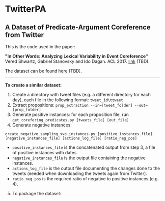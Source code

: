 # TwitterPA
## A Dataset of Predicate-Argument Coreference from Twitter

This is the code used in the paper:

<b>"In Other Words: Analyzing Lexical Variability in Event Coreference"</b><br/>
Vered Shwartz, Gabriel Stanovsky and Ido Dagan. ACL 2017. [link](???) (TBD).

The dataset can be found [here](http://u.cs.biu.ac.il/~nlp/resources/downloads/twitter-pa/) (TBD).

***

<b>To create a similar dataset:</b>

1. Create a directory with tweet files (e.g. a different directory for each day), each file in the following format: `tweet_id\ttweet`
2. Extract propositions: `prop_extraction --in=[tweet_folder] --out=[prop_folder]`
3. Generate positive instances: for each proposition file, run `get_corefering_predicates.py [tweets_file] [out_file]`
4. Generate negative instances: 

`create_negative_sampling_svo_instances.py [positive_instances_file] [negative_instances_file] [actions_log_file] [ratio_neg_pos]`

* `positive_instances_file` is the concatenated output from step 3, a file of positive instances with dates.
* `negative_instances_file` is the output file containing the negative instances.
* `actions_log_file` is the output file documenting the changes done to the tweets (needed when downloading the tweets again from Twitter).
* `ratio_neg_pos` is the required ratio of negative to positive instances (e.g. 4).

5. To package the dataset:

